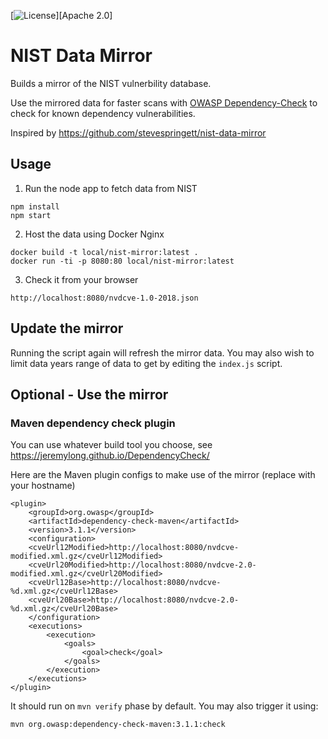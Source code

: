 [![License](https://img.shields.io/badge/license-Apache%202.0-brightgreen.svg)][Apache 2.0]

# NIST Data Mirror

Builds a mirror of the NIST vulnerbility database.

Use the mirrored data for faster scans with [OWASP Dependency-Check](https://www.owasp.org/index.php/OWASP_Dependency_Check)  to check for known dependency vulnerabilities.

Inspired by https://github.com/stevespringett/nist-data-mirror

## Usage

1. Run the node app to fetch data from NIST
```
npm install
npm start
```

2. Host the data using Docker Nginx
```
docker build -t local/nist-mirror:latest .
docker run -ti -p 8080:80 local/nist-mirror:latest
```

3. Check it from your browser
```
http://localhost:8080/nvdcve-1.0-2018.json
```

## Update the mirror
Running the script again will refresh the mirror data. You may also wish to limit data years range of data to get by editing the `index.js` script.

## Optional - Use the mirror

### Maven dependency check plugin

You can use whatever build tool you choose, see https://jeremylong.github.io/DependencyCheck/

Here are the Maven plugin configs to make use of the mirror (replace with your hostname)

```
<plugin>
    <groupId>org.owasp</groupId>
    <artifactId>dependency-check-maven</artifactId>
    <version>3.1.1</version>
    <configuration>
    <cveUrl12Modified>http://localhost:8080/nvdcve-modified.xml.gz</cveUrl12Modified>
    <cveUrl20Modified>http://localhost:8080/nvdcve-2.0-modified.xml.gz</cveUrl20Modified>
    <cveUrl12Base>http://localhost:8080/nvdcve-%d.xml.gz</cveUrl12Base>
    <cveUrl20Base>http://localhost:8080/nvdcve-2.0-%d.xml.gz</cveUrl20Base>
    </configuration>
    <executions>
        <execution>
            <goals>
                <goal>check</goal>
            </goals>
        </execution>
    </executions>
</plugin>

```

It should run on `mvn verify` phase by default. You may also trigger it using:
```
mvn org.owasp:dependency-check-maven:3.1.1:check
```
